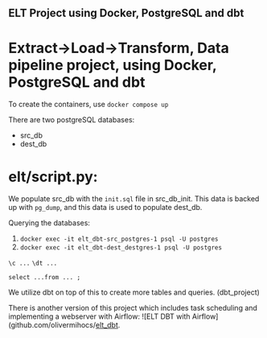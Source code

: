 ## ELT Project using Docker, PostgreSQL and dbt

# Extract->Load->Transform, Data pipeline project, using Docker, PostgreSQL and dbt

To create the containers, use `docker compose up`

There are two postgreSQL databases:
- src_db
- dest_db

# elt/script.py:

We populate src_db with the `init.sql` file in src_db_init.
This data is backed up with `pg_dump`, and this data is used to populate dest_db.

Querying the databases:
1. `docker exec -it elt_dbt-src_postgres-1 psql -U postgres`
2. `docker exec -it elt_dbt-dest_destgres-1 psql -U postgres`

`\c ...`
`\dt ...`

`select ...from ... ;`

We utilize dbt on top of this to create more tables and queries. (dbt_project)

There is another version of this project which includes task scheduling and implementing a webserver with Airflow: ![ELT DBT with Airflow](github.com/olivermihocs/[elt_dbt](https://github.com/olivermihocs/elt_dbt_airflow/).
